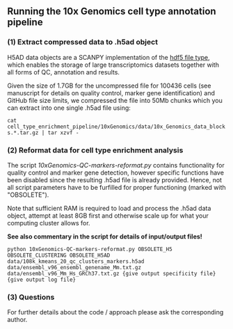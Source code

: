 ## Running the 10x Genomics cell type annotation pipeline

### (1) Extract compressed data to .h5ad object
H5AD data objects are a SCANPY implementation of the [hdf5 file type](https://www.h5py.org/), which enables the storage of large transcriptomics datasets together with all forms of QC, annotation and results.

Given the size of 1.7GB for the uncompressed file for 100436 cells (see manuscript for details on quality control, marker gene identification) and GitHub file size limits, we compressed the file into 50Mb chunks which you can extract into one single .h5ad file using:

```cat cell_type_enrichment_pipeline/10xGenomics/data/10x_Genomics_data_blocks.*.tar.gz | tar xzvf -```

### (2) Reformat data for cell type enrichment analysis
The script _10xGenomics-QC-markers-reformat.py_ contains functionality for quality control and marker gene detection, however specific functions have been disabled since the resulting .h5ad file is already provided. Hence, not all script parameters have to be furfilled for proper functioning (marked with "OBSOLETE").

Note that sufficient RAM is required to load and process the .h5ad data object, attempt at least 8GB first and otherwise scale up for what your computing cluster allows for.

**See also commentary in the script for details of input/output files!**

```python 10xGenomics-QC-markers-reformat.py OBSOLETE_H5 OBSOLETE_CLUSTERING OBSOLETE_H5AD data/108k_kmeans_20_qc_clusters_markers.h5ad data/ensembl_v96_ensembl_genename_Mm.txt.gz data/ensembl_v96_Mm_Hs_GRCh37.txt.gz {give output specificity file} {give output log file}```

### (3) Questions
For further details about the code / approach please ask the corresponding author.
